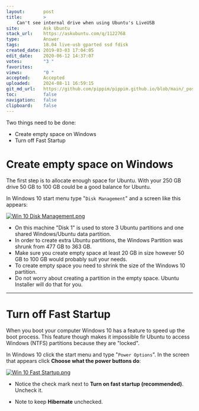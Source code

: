 ```yaml
---
layout:       post
title:        >
    Can't see internal drive when using Ubuntu's LiveUSB
site:         Ask Ubuntu
stack_url:    https://askubuntu.com/q/1122768
type:         Answer
tags:         18.04 live-usb gparted ssd fdisk
created_date: 2019-03-03 17:04:05
edit_date:    2020-06-12 14:37:07
votes:        "3 "
favorites:    
views:        "0 "
accepted:     Accepted
uploaded:     2024-08-11 16:59:15
git_md_url:   https://github.com/pippim/pippim.github.io/blob/main/_posts/2019/2019-03-03-Can_t-see-internal-drive-when-using-Ubuntu_s-LiveUSB.md
toc:          false
navigation:   false
clipboard:    false
---
```


Two things need to be done:

- Create empty space on Windows
- Turn off Fast Startup

# Create empty space on Windows

The first step is to allocate enough space for Ubuntu. With your 250 GB drive 50 GB to 100 GB could be a good balance for Ubuntu.

In Windows 10 start menu type "`Disk Management`" and a screen like this appears:

[![Win 10 Disk Management.png][1]][1]

- On this machine "Disk 1" is used to store 3 Ubuntu partitions and one shared Windows/Ubuntu data partition.
- In order to create extra Ubuntu partitions, the Windows Partition was shrunk from 477 GB to 363 GB.
- Make sure you create empty space at least 20 GB in size however 50 GB to 100 GB would probably suit your needs.
- To create empty space you need to shrink the size of the Windows 10 partition.
- Do not worry about creating a partition in the empty space. Ubuntu Installer will do that for you.


----------


# Turn off Fast Startup

When you boot your computer Windows 10 has a feature to speed up the boot process. This feature though makes it impossible fir Ubuntu to access Windows (NTFS) partitions because they are "locked".

In Windows 10 click the start menu and type "`Power Options`". In the screen that appears click **Choose what the power buttons do**:

[![Win 10 Fast Startup.png][2]][2]

- Notice the check mark next to **Turn on fast startup (recommended)**. Uncheck it.
- Note to keep **Hibernate** unchecked.

  [1]: https://pippim.github.io/assets/img/posts/2019/JWVNV.png
  [2]: https://pippim.github.io/assets/img/posts/2019/oaCxn.png
